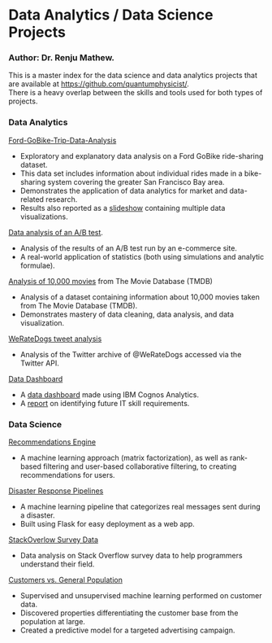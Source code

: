 # Data Analytics / Data Science Projects
### Author: Dr. Renju Mathew.  
This is a master index for the data science and data analytics projects that are available at https://github.com/quantumphysicist/.   
There is a heavy overlap between the skills and tools used for both types of projects.


### Data Analytics
[Ford-GoBike-Trip-Data-Analysis](https://github.com/quantumphysicist/Ford-GoBike-Trip-Data-Analysis)      
- Exploratory and explanatory data analysis on a Ford GoBike ride-sharing dataset.   
- This data set includes information about individual rides made in a bike-sharing system covering the greater San Francisco Bay area.  
- Demonstrates the application of data analytics for market and data-related research.  
- Results also reported as a [slideshow](https://quantumphysicist.github.io/Ford-GoBike-Trip-Data-Analysis/slideshow.html#/) containing multiple data visualizations.  

[Data analysis of an A/B test](https://github.com/quantumphysicist/Analysis_of_AB_Test_Results).      
- Analysis of the results of an A/B test run by an e-commerce site.    
- A real-world application of statistics (both using simulations and analytic formulae).    

[Analysis of 10,000 movies](https://github.com/quantumphysicist/The-Movie-Database-Data-Analysis) from The Movie Database (TMDB)     
- Analysis of a dataset containing information about 10,000 movies taken from The Movie Database (TMDB).    
- Demonstrates mastery of data cleaning, data analysis, and data visualization.    

[WeRateDogs tweet analysis](https://github.com/quantumphysicist/WeRateDogs-Twitter-Archive-Data-Analysis)       
- Analysis of the Twitter archive of @WeRateDogs accessed via the Twitter API.    

[Data Dashboard](https://github.com/quantumphysicist/Data-Dashboard-IBM-Data-Analyst)      
- A [data dashboard](https://www.tinyurl.com/4c9szz63) made using IBM Cognos Analytics.  
- A [report](https://github.com/quantumphysicist/Data-Dashboard-IBM-Data-Analyst/blob/main/capstone-presentation.pdf) on identifying future IT skill requirements.    

### Data Science

[Recommendations Engine](https://github.com/quantumphysicist/Recommendations-with-IBM)    
- A machine learning approach (matrix factorization), as well as rank-based filtering and user-based collaborative filtering, to creating recommendations for users.   

[Disaster Response Pipelines](https://github.com/quantumphysicist/Disaster-Response-Pipelines)  
- A machine learning pipeline that categorizes real messages sent during a disaster. 
- Built using Flask for easy deployment as a web app.   

[StackOverlow Survey Data](https://github.com/quantumphysicist/StackOverFlow-SurveyData-Analysis)  
- Data analysis on Stack Overflow survey data to help programmers understand their field.  

[Customers vs. General Population](https://github.com/quantumphysicist/Arvato)  
- Supervised and unsupervised machine learning performed on customer data.  
- Discovered properties differentiating the customer base from the population at large.  
- Created a predictive model for a targeted advertising campaign.  
